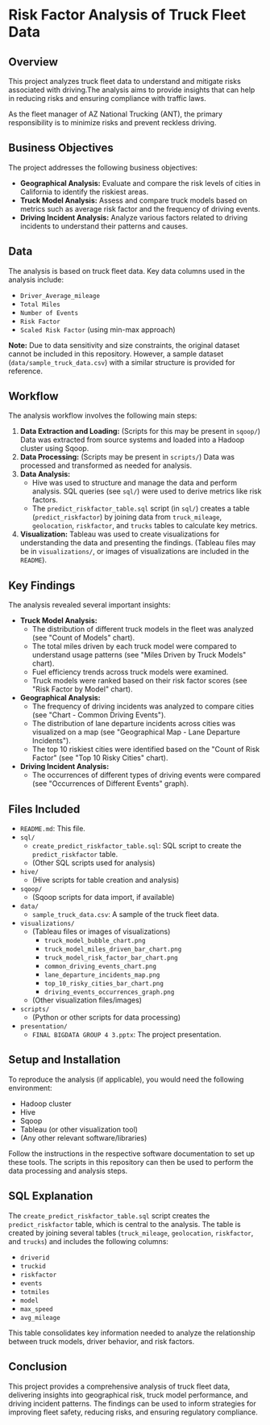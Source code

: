
# Risk Factor Analysis of Truck Fleet Data

## Overview

This project analyzes truck fleet data to understand and mitigate risks associated with driving.The analysis aims to provide insights that can help in reducing risks and ensuring compliance with traffic laws.

As the fleet manager of AZ National Trucking (ANT), the primary responsibility is to minimize risks and prevent reckless driving.

## Business Objectives

The project addresses the following business objectives:

* **Geographical Analysis:** Evaluate and compare the risk levels of cities in California to identify the riskiest areas. 
* **Truck Model Analysis:** Assess and compare truck models based on metrics such as average risk factor and the frequency of driving events. 
* **Driving Incident Analysis:** Analyze various factors related to driving incidents to understand their patterns and causes.

## Data

The analysis is based on truck fleet data. Key data columns used in the analysis include:

* `Driver_Average_mileage`
* `Total Miles`
* `Number of Events`
* `Risk Factor`
* `Scaled Risk Factor` (using min-max approach) 

**Note:** Due to data sensitivity and size constraints, the original dataset cannot be included in this repository. However, a sample dataset (`data/sample_truck_data.csv`) with a similar structure is provided for reference.

## Workflow

The analysis workflow involves the following main steps:

1.  **Data Extraction and Loading:** (Scripts for this may be present in `sqoop/`)  Data was extracted from source systems and loaded into a Hadoop cluster using Sqoop.
2.  **Data Processing:** (Scripts may be present in `scripts/`)  Data was processed and transformed as needed for analysis.
3.  **Data Analysis:**
    * Hive was used to structure and manage the data and perform analysis. SQL queries (see `sql/`) were used to derive metrics like risk factors.
    * The `predict_riskfactor_table.sql` script (in `sql/`) creates a table (`predict_riskfactor`) by joining data from `truck_mileage`, `geolocation`, `riskfactor`, and `trucks` tables to calculate key metrics. 
4.  **Visualization:** Tableau was used to create visualizations for understanding the data and presenting the findings. (Tableau files may be in `visualizations/`, or images of visualizations are included in the `README`).

## Key Findings

The analysis revealed several important insights:

* **Truck Model Analysis:**
    * The distribution of different truck models in the fleet was analyzed (see "Count of Models" chart). 
    * The total miles driven by each truck model were compared to understand usage patterns (see "Miles Driven by Truck Models" chart). 
    * Fuel efficiency trends across truck models were examined. 
    * Truck models were ranked based on their risk factor scores (see "Risk Factor by Model" chart). 
* **Geographical Analysis:**
    * The frequency of driving incidents was analyzed to compare cities (see "Chart - Common Driving Events"). 
    * The distribution of lane departure incidents across cities was visualized on a map (see "Geographical Map - Lane Departure Incidents"). 
    * The top 10 riskiest cities were identified based on the "Count of Risk Factor" (see "Top 10 Risky Cities" chart). 
* **Driving Incident Analysis:**
    * The occurrences of different types of driving events were compared (see "Occurrences of Different Events" graph). 

## Files Included

* `README.md`: This file.
* `sql/`
    * `create_predict_riskfactor_table.sql`: SQL script to create the `predict_riskfactor` table.
    * (Other SQL scripts used for analysis)
* `hive/`
    * (Hive scripts for table creation and analysis)
* `sqoop/`
    * (Sqoop scripts for data import, if available)
* `data/`
    * `sample_truck_data.csv`:  A sample of the truck fleet data.
* `visualizations/`
    * (Tableau files or images of visualizations)
        * `truck_model_bubble_chart.png` 
        * `truck_model_miles_driven_bar_chart.png` 
        * `truck_model_risk_factor_bar_chart.png` 
        * `common_driving_events_chart.png` 
        * `lane_departure_incidents_map.png` 
        * `top_10_risky_cities_bar_chart.png` 
        * `driving_events_occurrences_graph.png` 
    * (Other visualization files/images)
* `scripts/`
    * (Python or other scripts for data processing)
* `presentation/`
    * `FINAL BIGDATA GROUP 4 3.pptx`: The project presentation.

## Setup and Installation

To reproduce the analysis (if applicable), you would need the following environment:

* Hadoop cluster
* Hive
* Sqoop
* Tableau (or other visualization tool)
* (Any other relevant software/libraries)

Follow the instructions in the respective software documentation to set up these tools.  The scripts in this repository can then be used to perform the data processing and analysis steps.

## SQL Explanation

The `create_predict_riskfactor_table.sql` script creates the `predict_riskfactor` table, which is central to the analysis.  The table is created by joining several tables (`truck_mileage`, `geolocation`, `riskfactor`, and `trucks`) and includes the following columns:

* `driverid`
* `truckid`
* `riskfactor`
* `events`
* `totmiles`
* `model`
* `max_speed`
* `avg_mileage`

This table consolidates key information needed to analyze the relationship between truck models, driver behavior, and risk factors. 

## Conclusion

This project provides a comprehensive analysis of truck fleet data, delivering insights into geographical risk, truck model performance, and driving incident patterns. The findings can be used to inform strategies for improving fleet safety, reducing risks, and ensuring regulatory compliance. 
